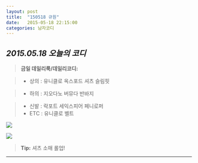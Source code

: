 ```yaml
---
layout: post
title:  "150518 규원"
date:   2015-05-18 22:15:00
categories: 남자코디
---
```






*2015.05.18 오늘의 코디*
-------------


> **금일 데일리룩/데일리코디:**

> - 상의 : 유니클로 옥스포드 셔츠 슬림핏

> - 하의 : 지오다노 버뮤다 반바지

> - 신발 : 락포트 세익스피어 페니로퍼
> -  ETC : 유니클로 벨트

 
![](https://lh6.googleusercontent.com/-uDqghlxfw0w/VWhsoDFaAsI/AAAAAAAAAA0/WgtSd_6ZIJc/w600-h505-no/1-1.jpg)

![](https://lh6.googleusercontent.com/-oGdaH6Xo9PE/VWhsoKw_99I/AAAAAAAAAA4/lq8mxrqDUYU/w720-h540-no/1-2.jpg)

> **Tip:** 셔츠 소매 롤업!


----------



